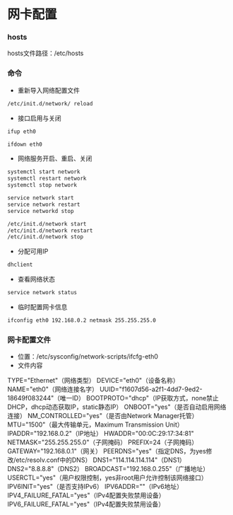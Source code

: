# 网卡配置


### hosts

hosts文件路径：/etc/hosts


### 命令

* 重新导入网络配置文件

```bash
/etc/init.d/network/ reload
```

* 接口启用与关闭

```bash
ifup eth0

ifdown eth0
```

* 网络服务开启、重启、关闭

```bash
systemctl start network
systemctl restart network
systemctl stop network

service network start
service network restart
service networkd stop

/etc/init.d/network start
/etc/init.d/network restart
/etc/init.d/network stop
```

* 分配可用IP

```bash
dhclient
```


* 查看网络状态

```bash
service network status
```

* 临时配置网卡信息

```bash
ifconfig eth0 192.168.0.2 netmask 255.255.255.0
```


### 网卡配置文件

* 位置：/etc/sysconfig/network-scripts/ifcfg-eth0
* 文件内容

TYPE="Ethernet"（网络类型）
DEVICE="eth0"（设备名称）
NAME="eth0"（网络连接名字）
UUID="f1607d56-a2f1-4dd7-9ed2-18649f083244"（唯一ID）
BOOTPROTO="dhcp"（IP获取方式，none禁止DHCP，dhcp动态获取IP，static静态IP）
ONBOOT="yes"（是否自动启用网络连接）
NM_CONTROLLED="yes"（是否由Network Manager托管）
MTU="1500"（最大传输单元，Maximum Transmission Unit）
IPADDR="192.168.0.2"（IP地址）
HWADDR="00:0C:29:17:34:81"
NETMASK="255.255.255.0"（子网掩码）
PREFIX=24（子网掩码）
GATEWAY="192.168.0.1"（网关）
PEERDNS="yes"（指定DNS，为yes修改/etc/resolv.conf中的DNS）
DNS1="114.114.114.114"（DNS1）
DNS2="8.8.8.8"（DNS2）
BROADCAST="192.168.0.255"（广播地址）
USERCTL="yes"（用户权限控制，yes非root用户允许控制该网络接口）
IPV6INIT="yes"（是否支持IPv6）
IPV6ADDR=""（IPv6地址）
IPV4_FAILURE_FATAL="yes"（IPv4配置失败禁用设备）
IPV6_FAILURE_FATAL="yes"（IPv4配置失败禁用设备）

